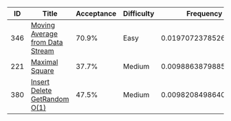 |ID|Title|Acceptance|Difficulty|Frequency|
|----|-----|----|---|---|
|346|[Moving Average from Data Stream]( https://leetcode.com/problems/moving-average-from-data-stream)|70.9%|Easy|0.019707237852649603|
|221|[Maximal Square]( https://leetcode.com/problems/maximal-square)|37.7%|Medium|0.00988638798855515|
|380|[Insert Delete GetRandom O(1)]( https://leetcode.com/problems/insert-delete-getrandom-o1)|47.5%|Medium|0.009820849864094454|
